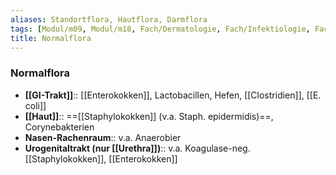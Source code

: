 ```yaml
---
aliases: Standortflora, Hautflora, Darmflora
tags: [Modul/m09, Modul/m18, Fach/Dermatologie, Fach/Infektiologie, Fach/Physiologie]
title: Normalflora
---
```

### Normalflora
- **[[GI-Trakt]]**:: [[Enterokokken]], Lactobacillen, Hefen, [[Clostridien]], [[E. coli]]
- **[[Haut]]**:: ==[[Staphylokokken]] (v.a. Staph. epidermidis)==, Corynebakterien
- **Nasen-Rachenraum**:: v.a. Anaerobier
- **Urogenitaltrakt (nur [[Urethra]])**:: v.a. Koagulase-neg. [[Staphylokokken]], [[Enterokokken]]